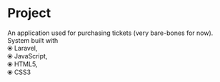 # Project
An application used for purchasing tickets (very bare-bones for now). System built with
<br>
⦿ Laravel,<br>
⦿ JavaScript,<br>
⦿ HTML5,<br>
⦿ CSS3<br>


